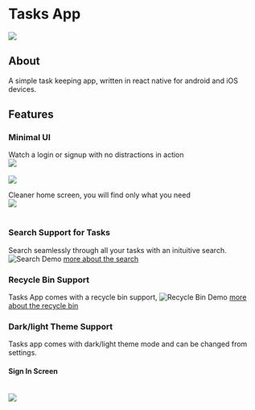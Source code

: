 # Tasks App
<img align='center' src="./assets/splash.png"/>

## About
A simple task keeping app, written in react native for android and iOS devices.

## Features

### Minimal UI
Watch a login or signup with no distractions in action
<br>
<img align="center" src="./files/loginscreen/light-default.png">
<br>
<br>
<img align="center" src="./files/signupscreen/light-default.png">

Cleaner home screen, you will find only what you need
<br>
<img align="center" src="./files/homescreen/light-default.png">
<br>
<br>
### Search Support for Tasks
Search seamlessly through all your tasks with an inituitive search.
![Search Demo](./files/search/demo-light.gif)
[more about the search](/docs/search)

### Recycle Bin Support
Tasks App comes with a recycle bin support,
![Recycle Bin Demo](./files/recyclebin/demo-light.gif)
[more about the recycle bin](/docs/recyclebin)

### Dark/light Theme Support
Tasks app comes with dark/light theme mode and can be changed from settings.
<br>
#### Sign In Screen
<br>
<img align="center" src="./files/loginscreen/dark-default.png">
<br>





